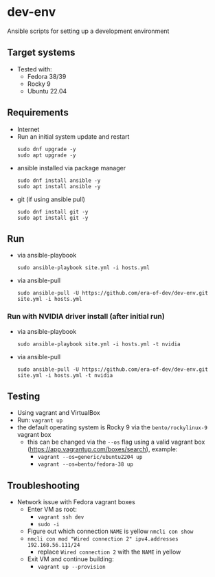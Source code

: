 # dev-env
Ansible scripts for setting up a development environment

## Target systems
* Tested with:
  * Fedora 38/39
  * Rocky 9
  * Ubuntu 22.04

## Requirements
* Internet
* Run an initial system update and restart
  ```
  sudo dnf upgrade -y
  sudo apt upgrade -y
  ```
* ansible installed via package manager
  ```
  sudo dnf install ansible -y
  sudo apt install ansible -y
  ```
* git (if using ansible pull) 
  ```
  sudo dnf install git -y
  sudo apt install git -y
  ```

## Run
* via ansible-playbook
  ```
  sudo ansible-playbook site.yml -i hosts.yml
  ```
* via ansible-pull
  ```
  sudo ansible-pull -U https://github.com/era-of-dev/dev-env.git site.yml -i hosts.yml
  ```

### Run with NVIDIA driver install (after initial run)
* via ansible-playbook
  ```
  sudo ansible-playbook site.yml -i hosts.yml -t nvidia
  ```
* via ansible-pull
  ```
  sudo ansible-pull -U https://github.com/era-of-dev/dev-env.git site.yml -i hosts.yml -t nvidia
  ```

## Testing
* Using vagrant and VirtualBox
* Run: `vagrant up`
* the default operating system is Rocky 9 via the `bento/rockylinux-9` vagrant box
  * this can be changed via the `--os` flag using a valid vagrant box (https://app.vagrantup.com/boxes/search), example:
    * `vagrant --os=generic/ubuntu2204 up`
    * `vagrant --os=bento/fedora-38 up`

## Troubleshooting
* Network issue with Fedora vagrant boxes
  * Enter VM as root:
    * `vagrant ssh dev`
    * `sudo -i`
  * Figure out which connection `NAME` is yellow `nmcli con show`
  * `nmcli con mod "Wired connection 2" ipv4.addresses 192.168.56.111/24`
    * replace `Wired connection 2` with the `NAME` in yellow
  * Exit VM and continue building:
    * `vagrant up --provision`